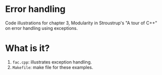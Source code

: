# Error handling

Code illustrations for chapter 3, Modularity in Stroustrup's
"A tour of C++" on error handling using exceptions.

# What is it?
1. `fac.cpp`: illustrates exception handling.
1. `Makefile`: make file for these examples.
